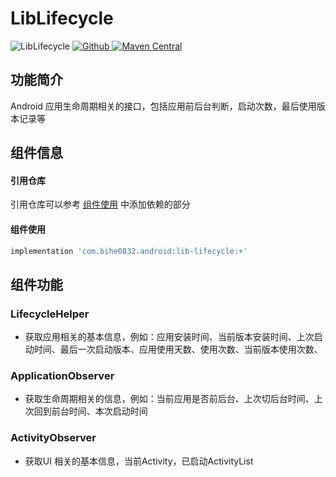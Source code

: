 # LibLifecycle

![LibLifecycle](https://img.shields.io/badge/AndroidAppFactory-LibLifecycle-brightgreen)
[ ![Github](https://img.shields.io/badge/Github-LibLifecycle-brightgreen?style=social) ](https://github.com/bihe0832/AndroidAppFactory/tree/master/LibLifecycle)
[ ![Maven Central](https://img.shields.io/maven-central/v/com.bihe0832.android/lib-lifecycle)](https://search.maven.org/artifact/com.bihe0832.android/lib-lifecycle)


## 功能简介

Android 应用生命周期相关的接口，包括应用前后台判断，启动次数，最后使用版本记录等

## 组件信息

#### 引用仓库

引用仓库可以参考 [组件使用](./../start.md) 中添加依赖的部分

#### 组件使用

```groovy
implementation 'com.bihe0832.android:lib-lifecycle:+'
```

## 组件功能

### LifecycleHelper

- 获取应用相关的基本信息，例如：应用安装时间、当前版本安装时间、上次启动时间、最后一次启动版本、应用使用天数、使用次数、当前版本使用次数、

### ApplicationObserver

- 获取生命周期相关的信息，例如：当前应用是否前后台、上次切后台时间、上次回到前台时间、本次启动时间

### ActivityObserver

- 获取UI 相关的基本信息，当前Activity，已启动ActivityList
